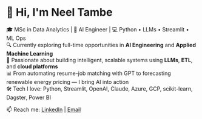 # 👋 Hi, I'm Neel Tambe

🎓 MSc in Data Analytics | 🧠 AI Engineer | 💻 Python • LLMs • Streamlit • ML Ops  
🔍 Currently exploring full-time opportunities in **AI Engineering** and **Applied Machine Learning**  
🚀 Passionate about building intelligent, scalable systems using **LLMs**, **ETL**, and **cloud platforms**  
📊 From automating resume-job matching with GPT to forecasting renewable energy pricing — I bring AI into action  
🛠 Tech I love: Python, Streamlit, OpenAI, Claude, Azure, GCP, scikit-learn, Dagster, Power BI  

📫 Reach me: [LinkedIn](https://www.linkedin.com/in/neel-tambe/) | [Email](mailto:tambeneel12@gmail.com)



<!---
TambeNeel/TambeNeel is a ✨ special ✨ repository because its `README.md` (this file) appears on your GitHub profile.
You can click the Preview link to take a look at your changes.
--->
